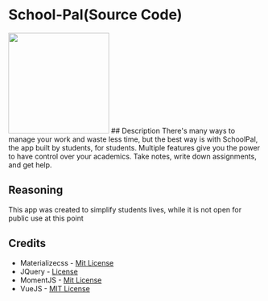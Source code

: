 # School-Pal(Source Code)
<img src="https://raw.githubusercontent.com/BrandonCravener/School-Pal/master/images/logo.png" width=200/>
## Description
There's many ways to manage your work and waste less time, but the best way is with SchoolPal, the app built by students, for students. Multiple features give you the power to have control over your academics. Take notes, write down assignments, and get help.

## Reasoning
This app was created to simplify students lives, while it is not open for public use at this point 

## Credits
* Materializecss - [Mit License](https://raw.githubusercontent.com/Dogfalo/materialize/master/LICENSE)
* JQuery - [License](http://jquery.org/license)
* MomentJS - [Mit License](https://raw.githubusercontent.com/moment/moment/develop/LICENSE)
* VueJS - [MIT License](https://raw.githubusercontent.com/vuejs/vue/dev/LICENSE)
